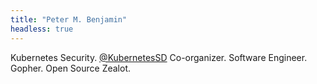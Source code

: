 ```yaml
---
title: "Peter M. Benjamin"
headless: true
---
```


Kubernetes Security. [@KubernetesSD](https://twitter.com/KubernetesSD) Co-organizer. Software Engineer. Gopher. Open Source Zealot. 
